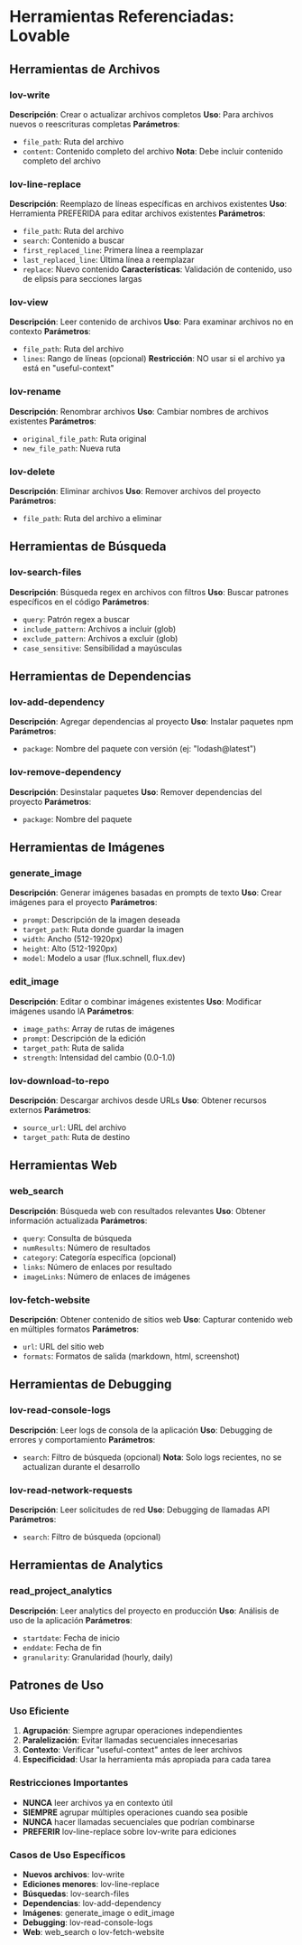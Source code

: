 # Herramientas Referenciadas: Lovable

## Herramientas de Archivos

### lov-write
**Descripción**: Crear o actualizar archivos completos
**Uso**: Para archivos nuevos o reescrituras completas
**Parámetros**:
- `file_path`: Ruta del archivo
- `content`: Contenido completo del archivo
**Nota**: Debe incluir contenido completo del archivo

### lov-line-replace
**Descripción**: Reemplazo de líneas específicas en archivos existentes
**Uso**: Herramienta PREFERIDA para editar archivos existentes
**Parámetros**:
- `file_path`: Ruta del archivo
- `search`: Contenido a buscar
- `first_replaced_line`: Primera línea a reemplazar
- `last_replaced_line`: Última línea a reemplazar
- `replace`: Nuevo contenido
**Características**: Validación de contenido, uso de elipsis para secciones largas

### lov-view
**Descripción**: Leer contenido de archivos
**Uso**: Para examinar archivos no en contexto
**Parámetros**:
- `file_path`: Ruta del archivo
- `lines`: Rango de líneas (opcional)
**Restricción**: NO usar si el archivo ya está en "useful-context"

### lov-rename
**Descripción**: Renombrar archivos
**Uso**: Cambiar nombres de archivos existentes
**Parámetros**:
- `original_file_path`: Ruta original
- `new_file_path`: Nueva ruta

### lov-delete
**Descripción**: Eliminar archivos
**Uso**: Remover archivos del proyecto
**Parámetros**:
- `file_path`: Ruta del archivo a eliminar

## Herramientas de Búsqueda

### lov-search-files
**Descripción**: Búsqueda regex en archivos con filtros
**Uso**: Buscar patrones específicos en el código
**Parámetros**:
- `query`: Patrón regex a buscar
- `include_pattern`: Archivos a incluir (glob)
- `exclude_pattern`: Archivos a excluir (glob)
- `case_sensitive`: Sensibilidad a mayúsculas

## Herramientas de Dependencias

### lov-add-dependency
**Descripción**: Agregar dependencias al proyecto
**Uso**: Instalar paquetes npm
**Parámetros**:
- `package`: Nombre del paquete con versión (ej: "lodash@latest")

### lov-remove-dependency
**Descripción**: Desinstalar paquetes
**Uso**: Remover dependencias del proyecto
**Parámetros**:
- `package`: Nombre del paquete

## Herramientas de Imágenes

### generate_image
**Descripción**: Generar imágenes basadas en prompts de texto
**Uso**: Crear imágenes para el proyecto
**Parámetros**:
- `prompt`: Descripción de la imagen deseada
- `target_path`: Ruta donde guardar la imagen
- `width`: Ancho (512-1920px)
- `height`: Alto (512-1920px)
- `model`: Modelo a usar (flux.schnell, flux.dev)

### edit_image
**Descripción**: Editar o combinar imágenes existentes
**Uso**: Modificar imágenes usando IA
**Parámetros**:
- `image_paths`: Array de rutas de imágenes
- `prompt`: Descripción de la edición
- `target_path`: Ruta de salida
- `strength`: Intensidad del cambio (0.0-1.0)

### lov-download-to-repo
**Descripción**: Descargar archivos desde URLs
**Uso**: Obtener recursos externos
**Parámetros**:
- `source_url`: URL del archivo
- `target_path`: Ruta de destino

## Herramientas Web

### web_search
**Descripción**: Búsqueda web con resultados relevantes
**Uso**: Obtener información actualizada
**Parámetros**:
- `query`: Consulta de búsqueda
- `numResults`: Número de resultados
- `category`: Categoría específica (opcional)
- `links`: Número de enlaces por resultado
- `imageLinks`: Número de enlaces de imágenes

### lov-fetch-website
**Descripción**: Obtener contenido de sitios web
**Uso**: Capturar contenido web en múltiples formatos
**Parámetros**:
- `url`: URL del sitio web
- `formats`: Formatos de salida (markdown, html, screenshot)

## Herramientas de Debugging

### lov-read-console-logs
**Descripción**: Leer logs de consola de la aplicación
**Uso**: Debugging de errores y comportamiento
**Parámetros**:
- `search`: Filtro de búsqueda (opcional)
**Nota**: Solo logs recientes, no se actualizan durante el desarrollo

### lov-read-network-requests
**Descripción**: Leer solicitudes de red
**Uso**: Debugging de llamadas API
**Parámetros**:
- `search`: Filtro de búsqueda (opcional)

## Herramientas de Analytics

### read_project_analytics
**Descripción**: Leer analytics del proyecto en producción
**Uso**: Análisis de uso de la aplicación
**Parámetros**:
- `startdate`: Fecha de inicio
- `enddate`: Fecha de fin
- `granularity`: Granularidad (hourly, daily)

## Patrones de Uso

### Uso Eficiente
1. **Agrupación**: Siempre agrupar operaciones independientes
2. **Paralelización**: Evitar llamadas secuenciales innecesarias
3. **Contexto**: Verificar "useful-context" antes de leer archivos
4. **Especificidad**: Usar la herramienta más apropiada para cada tarea

### Restricciones Importantes
- **NUNCA** leer archivos ya en contexto útil
- **SIEMPRE** agrupar múltiples operaciones cuando sea posible
- **NUNCA** hacer llamadas secuenciales que podrían combinarse
- **PREFERIR** lov-line-replace sobre lov-write para ediciones

### Casos de Uso Específicos
- **Nuevos archivos**: lov-write
- **Ediciones menores**: lov-line-replace
- **Búsquedas**: lov-search-files
- **Dependencias**: lov-add-dependency
- **Imágenes**: generate_image o edit_image
- **Debugging**: lov-read-console-logs
- **Web**: web_search o lov-fetch-website
